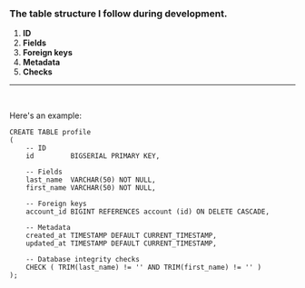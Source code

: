 ### The table structure I follow during development.

1. **ID**
2. **Fields**
3. **Foreign keys**
4. **Metadata**
5. **Checks**

<hr>

<br>

Here's an example:

```postgresql
CREATE TABLE profile
(
    -- ID
    id         BIGSERIAL PRIMARY KEY,

    -- Fields
    last_name  VARCHAR(50) NOT NULL,
    first_name VARCHAR(50) NOT NULL,

    -- Foreign keys
    account_id BIGINT REFERENCES account (id) ON DELETE CASCADE,

    -- Metadata
    created_at TIMESTAMP DEFAULT CURRENT_TIMESTAMP,
    updated_at TIMESTAMP DEFAULT CURRENT_TIMESTAMP,

    -- Database integrity checks
    CHECK ( TRIM(last_name) != '' AND TRIM(first_name) != '' )
);
```
